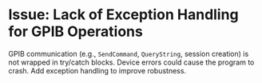 # Issue: Lack of Exception Handling for GPIB Operations

GPIB communication (e.g., `SendCommand`, `QueryString`, session creation) is not wrapped in try/catch blocks. Device errors could cause the program to crash. Add exception handling to improve robustness.
